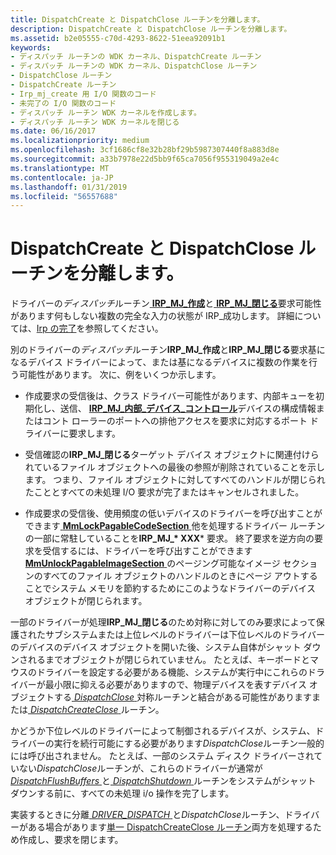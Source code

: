 ```yaml
---
title: DispatchCreate と DispatchClose ルーチンを分離します。
description: DispatchCreate と DispatchClose ルーチンを分離します。
ms.assetid: b2e05555-c70d-4293-8622-51eea92091b1
keywords:
- ディスパッチ ルーチンの WDK カーネル、DispatchCreate ルーチン
- ディスパッチ ルーチンの WDK カーネル、DispatchClose ルーチン
- DispatchClose ルーチン
- DispatchCreate ルーチン
- Irp_mj_create 用 I/O 関数のコード
- 未完了の I/O 関数のコード
- ディスパッチ ルーチン WDK カーネルを作成します。
- ディスパッチ ルーチン WDK カーネルを閉じる
ms.date: 06/16/2017
ms.localizationpriority: medium
ms.openlocfilehash: 3cf1686cf8e32b28bf29b5987307440f8a883d8e
ms.sourcegitcommit: a33b7978e22d5bb9f65ca7056f955319049a2e4c
ms.translationtype: MT
ms.contentlocale: ja-JP
ms.lasthandoff: 01/31/2019
ms.locfileid: "56557688"
---
```

# <a name="separate-dispatchcreate-and-dispatchclose-routines"></a>DispatchCreate と DispatchClose ルーチンを分離します。





ドライバーの*ディスパッチ*ルーチン[ **IRP\_MJ\_作成**](https://msdn.microsoft.com/library/windows/hardware/ff550729)と[ **IRP\_MJ\_閉じる**](https://msdn.microsoft.com/library/windows/hardware/ff550720)要求可能性があります何もしない複数の完全な入力の状態が IRP\_成功します。 詳細については、[Irp の完了](completing-irps.md)を参照してください。

別のドライバーの*ディスパッチ*ルーチン**IRP\_MJ\_作成**と**IRP\_MJ\_閉じる**要求基になるデバイス ドライバーによって、または基になるデバイスに複数の作業を行う可能性があります。 次に、例をいくつか示します。

- 作成要求の受信後は、クラス ドライバー可能性があります、内部キューを初期化し、送信、 [ **IRP\_MJ\_内部\_デバイス\_コントロール**](https://msdn.microsoft.com/library/windows/hardware/ff550766)デバイスの構成情報またはコント ローラーのポートへの排他アクセスを要求に対応するポート ドライバーに要求します。

- 受信確認の**IRP\_MJ\_閉じる**ターゲット デバイス オブジェクトに関連付けられているファイル オブジェクトへの最後の参照が削除されていることを示します。 つまり、ファイル オブジェクトに対してすべてのハンドルが閉じられたこととすべての未処理 I/O 要求が完了またはキャンセルされました。

- 作成要求の受信後、使用頻度の低いデバイスのドライバーを呼び出すことができます[ **MmLockPagableCodeSection** ](https://msdn.microsoft.com/library/windows/hardware/ff554601)他を処理するドライバー ルーチンの一部に常駐していることを**IRP\_MJ\_* XXX*** 要求。 終了要求を逆方向の要求を受信するには、ドライバーを呼び出すことができます[ **MmUnlockPagableImageSection** ](https://msdn.microsoft.com/library/windows/hardware/ff556377)のページング可能なイメージ セクションのすべてのファイル オブジェクトのハンドルのときにページ アウトすることでシステム メモリを節約するためにこのようなドライバーのデバイス オブジェクトが閉じられます。

一部のドライバーが処理**IRP\_MJ\_閉じる**のため対称に対してのみ要求によって保護されたサブシステムまたは上位レベルのドライバーは下位レベルのドライバーのデバイスのデバイス オブジェクトを開いた後、システム自体がシャット ダウンされるまでオブジェクトが閉じられていません。 たとえば、キーボードとマウスのドライバーを設定する必要がある機能、システムが実行中にこれらのドライバーが最小限に抑える必要がありますので、物理デバイスを表すデバイス オブジェクトする[ *DispatchClose* ](https://docs.microsoft.com/windows-hardware/drivers/ddi/content/wdm/nc-wdm-driver_dispatch)対称ルーチンと結合がある可能性がありますまたは[ *DispatchCreateClose* ](https://docs.microsoft.com/windows-hardware/drivers/ddi/content/wdm/nc-wdm-driver_dispatch)ルーチン。

かどうか下位レベルのドライバーによって制御されるデバイスが、システム、ドライバーの実行を続行可能にする必要があります*DispatchClose*ルーチン一般的には呼び出されません。 たとえば、一部のシステム ディスク ドライバーされていない*DispatchClose*ルーチンが、これらのドライバーが通常が[ *DispatchFlushBuffers* ](https://docs.microsoft.com/windows-hardware/drivers/ddi/content/wdm/nc-wdm-driver_dispatch)と[ *DispatchShutdown* ](https://docs.microsoft.com/windows-hardware/drivers/ddi/content/wdm/nc-wdm-driver_dispatch)ルーチンをシステムがシャット ダウンする前に、すべての未処理 i/o 操作を完了します。

実装するときに分離[ *DRIVER_DISPATCH* ](https://docs.microsoft.com/windows-hardware/drivers/ddi/content/wdm/nc-wdm-driver_dispatch)と*DispatchClose*ルーチン、ドライバーがある場合があります[単一 DispatchCreateClose ルーチン](a-single-dispatchcreateclose-routine.md)両方を処理するため作成し、要求を閉じます。

 

 




